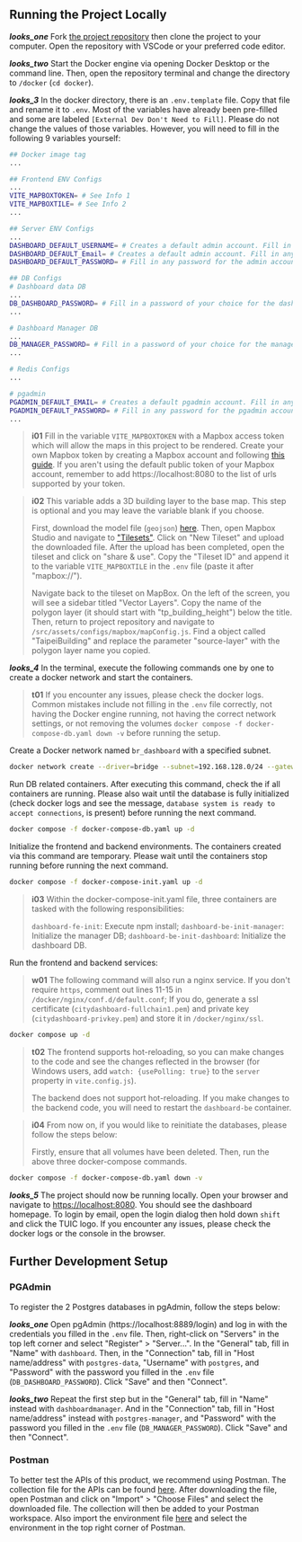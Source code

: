 ## Running the Project Locally

**_looks_one_** Fork [the project repository](https://github.com/tpe-doit/Taipei-City-Dashboard) then clone the project to your computer. Open the repository with VSCode or your preferred code editor.

**_looks_two_** Start the Docker engine via opening Docker Desktop or the command line. Then, open the repository terminal and change the directory to `/docker` (`cd docker`).

**_looks_3_** In the docker directory, there is an `.env.template` file. Copy that file and rename it to `.env`. Most of the variables have already been pre-filled and some are labeled `[External Dev Don't Need to Fill]`. Please do not change the values of those variables. However, you will need to fill in the following 9 variables yourself:

```bash
## Docker image tag
...

## Frontend ENV Configs
...
VITE_MAPBOXTOKEN= # See Info 1
VITE_MAPBOXTILE= # See Info 2
...

## Server ENV Configs
...
DASHBOARD_DEFAULT_USERNAME= # Creates a default admin account. Fill in any username.
DASHBOARD_DEFAULT_Email= # Creates a default admin account. Fill in any email.
DASHBOARD_DEFAULT_PASSWORD= # Fill in any password for the admin account.

## DB Configs
# Dashboard data DB
...
DB_DASHBOARD_PASSWORD= # Fill in a password of your choice for the dashboard database.
...

# Dashboard Manager DB
...
DB_MANAGER_PASSWORD= # Fill in a password of your choice for the manager database.
...

# Redis Configs
...

# pgadmin
PGADMIN_DEFAULT_EMAIL= # Creates a default pgadmin account. Fill in any email.
PGADMIN_DEFAULT_PASSWORD= # Fill in any password for the pgadmin account.
...
```

> **i01**
> Fill in the variable `VITE_MAPBOXTOKEN` with a Mapbox access token which will allow the maps in this project to be rendered. Create your own Mapbox token by creating a Mapbox account and following [this guide](https://docs.mapbox.com/help/getting-started/access-tokens/). If you aren't using the default public token of your Mapbox account, remember to add https://localhost:8080 to the list of urls supported by your token.

> **i02**
> This variable adds a 3D building layer to the base map. This step is optional and you may leave the variable blank if you choose.
>
> First, download the model file (`geojson`) [here](https://drive.google.com/file/d/1cMBrq1gmSNAioogFZNqA5IyAmhXoeLVs/view?usp=drive_link). Then, open Mapbox Studio and navigate to ["Tilesets"](https://studio.mapbox.com/tilesets/). Click on "New Tileset" and upload the downloaded file. After the upload has been completed, open the tileset and click on "share & use". Copy the "Tileset ID" and append it to the variable `VITE_MAPBOXTILE` in the `.env` file (paste it after "mapbox://").
>
> Navigate back to the tileset on MapBox. On the left of the screen, you will see a sidebar titled "Vector Layers". Copy the name of the polygon layer (it should start with "tp_building_height") below the title. Then, return to project repository and navigate to `/src/assets/configs/mapbox/mapConfig.js`. Find a object called "TaipeiBuilding" and replace the parameter "source-layer" with the polygon layer name you copied.

**_looks_4_** In the terminal, execute the following commands one by one to create a docker network and start the containers.

> **t01**
> If you encounter any issues, please check the docker logs. Common mistakes include not filling in the `.env` file correctly, not having the Docker engine running, not having the correct network settings, or not removing the volumes `docker compose -f docker-compose-db.yaml down -v` before running the setup.

Create a Docker network named `br_dashboard` with a specified subnet.

```bash
docker network create --driver=bridge --subnet=192.168.128.0/24 --gateway=192.168.128.1  br_dashboard
```

Run DB related containers. After executing this command, check the if all containers are running. Please also wait until the database is fully initialized (check docker logs and see the message, `database system is ready to accept connections`, is present) before running the next command.

```bash
docker compose -f docker-compose-db.yaml up -d
```

Initialize the frontend and backend environments. The containers created via this command are temporary. Please wait until the containers stop running before running the next command.

```bash
docker compose -f docker-compose-init.yaml up -d
```

> **i03**
> Within the docker-compose-init.yaml file, three containers are tasked with the following responsibilities:
>
> `dashboard-fe-init`: Execute npm install; `dashboard-be-init-manager`: Initialize the manager DB; `dashboard-be-init-dashboard`: Initialize the dashboard DB.

Run the frontend and backend services:

> **w01**
> The following command will also run a nginx service. If you don't require `https`, comment out lines 11-15 in `/docker/nginx/conf.d/default.conf`; If you do, generate a ssl certificate (`citydashboard-fullchain1.pem`) and private key (`citydashboard-privkey.pem`) and store it in `/docker/nginx/ssl`.

```bash
docker compose up -d
```

> **t02**
> The frontend supports hot-reloading, so you can make changes to the code and see the changes reflected in the browser (for Windows users, add `watch: {usePolling: true}` to the `server` property in `vite.config.js`).
>
> The backend does not support hot-reloading. If you make changes to the backend code, you will need to restart the `dashboard-be` container.

> **i04**
> From now on, if you would like to reinitiate the databases, please follow the steps below:
>
> Firstly, ensure that all volumes have been deleted. Then, run the above three docker-compose commands.
```bash
docker compose -f docker-compose-db.yaml down -v
```

**_looks_5_** The project should now be running locally. Open your browser and navigate to [https://localhost:8080](https://localhost:8080). You should see the dashboard homepage. To login by email, open the login dialog then hold down `shift` and click the TUIC logo. If you encounter any issues, please check the docker logs or the console in the browser.

## Further Development Setup

### PGAdmin

To register the 2 Postgres databases in pgAdmin, follow the steps below:

**_looks_one_** Open pgAdmin (https://localhost:8889/login) and log in with the credentials you filled in the `.env` file. Then, right-click on "Servers" in the top left corner and select "Register" > "Server...". In the "General" tab, fill in "Name" with `dashboard`. Then, in the "Connection" tab, fill in "Host name/address" with `postgres-data`, "Username" with `postgres`, and "Password" with the password you filled in the `.env` file (`DB_DASHBOARD_PASSWORD`). Click "Save" and then "Connect".

**_looks_two_** Repeat the first step but in the "General" tab, fill in "Name" instead with `dashboardmanager`. And in the "Connection" tab, fill in "Host name/address" instead with `postgres-manager`, and "Password" with the password you filled in the `.env` file (`DB_MANAGER_PASSWORD`). Click "Save" and then "Connect".

### Postman

To better test the APIs of this product, we recommend using Postman. The collection file for the APIs can be found <a href="/documentation/data/dashboard_postman.json" download>here</a>. After downloading the file, open Postman and click on "Import" > "Choose Files" and select the downloaded file. The collection will then be added to your Postman workspace. Also import the environment file <a href="/documentation/data/dashboard_postman_env.json" download>here</a> and select the environment in the top right corner of Postman.
